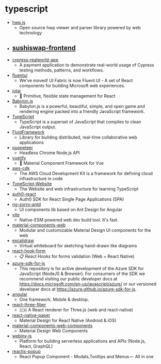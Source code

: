 # typescript
- [hwp.js](https://github.com/hahnlee/hwp.js)
  - Open source hwp viewer and parser library powered by web technology
- [sushiswap-frontend](https://github.com/sushiswap/sushiswap-frontend)
  - 
- [cypress-realworld-app](https://github.com/cypress-io/cypress-realworld-app)
  - A payment application to demonstrate real-world usage of Cypress testing methods, patterns, and workflows.
- [fluentui](https://github.com/microsoft/fluentui)
  - We've moved! UI Fabric is now Fluent UI - A set of React components for building Microsoft web experiences.
- [jotai](https://github.com/react-spring/jotai)
  - 👻 Primitive, flexible state management for React
- [Babylon.js](https://github.com/BabylonJS/Babylon.js)
  - Babylon.js is a powerful, beautiful, simple, and open game and rendering engine packed into a friendly JavaScript framework.
- [TypeScript](https://github.com/microsoft/TypeScript)
  - TypeScript is a superset of JavaScript that compiles to clean JavaScript output.
- [FluidFramework](https://github.com/microsoft/FluidFramework)
  - Library for building distributed, real-time collaborative web applications
- [puppeteer](https://github.com/puppeteer/puppeteer)
  - Headless Chrome Node.js API
- [vuetify](https://github.com/vuetifyjs/vuetify)
  - 🐉 Material Component Framework for Vue
- [aws-cdk](https://github.com/aws/aws-cdk)
  - The AWS Cloud Development Kit is a framework for defining cloud infrastructure in code
- [TypeScript-Website](https://github.com/microsoft/TypeScript-Website)
  - The Website and web infrastructure for learning TypeScript
- [auth0-react](https://github.com/auth0/auth0-react)
  - Auth0 SDK for React Single Page Applications (SPA)
- [ng-zorro-antd](https://github.com/NG-ZORRO/ng-zorro-antd)
  - UI components lib based on Ant Design for Angular
- [vite](https://github.com/vitejs/vite)
  - Native-ESM powered web dev build tool. It's fast.
- [material-components-web](https://github.com/material-components/material-components-web)
  - Modular and customizable Material Design UI components for the web
- [excalidraw](https://github.com/excalidraw/excalidraw)
  - Virtual whiteboard for sketching hand-drawn like diagrams
- [react-hook-form](https://github.com/react-hook-form/react-hook-form)
  - 📋 React Hooks for forms validation (Web + React Native)
- [azure-sdk-for-js](https://github.com/Azure/azure-sdk-for-js)
  - This repository is for active development of the Azure SDK for JavaScript (NodeJS & Browser). For consumers of the SDK we recommend visiting our public developer docs at https://docs.microsoft.com/en-us/javascript/azure/ or our versioned developer docs at https://azure.github.io/azure-sdk-for-js.
- [angular](https://github.com/angular/angular)
  - One framework. Mobile & desktop.
- [react-three-fiber](https://github.com/react-spring/react-three-fiber)
  - 🇨🇭 A React renderer for Three.js (web and react-native)
- [react-native-paper](https://github.com/callstack/react-native-paper)
  - Material Design for React Native (Android & iOS)
- [material-components-web-components](https://github.com/material-components/material-components-web-components)
  - Material Design Web Components
- [webiny-js](https://github.com/webiny/webiny-js)
  - Platform for building serverless applications and APIs (Node.js, React, GraphQL)
- [reactjs-popup](https://github.com/yjose/reactjs-popup)
  - React Popup Component - Modals,Tooltips and Menus —  All in one
